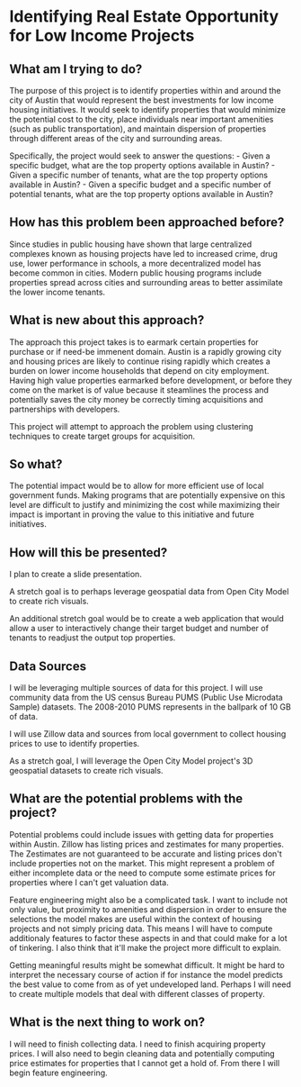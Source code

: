 # Identifying Real Estate Opportunity for Low Income Projects

## What am I trying to do?

The purpose of this project is to identify properties within and around the city of Austin that would represent the best investments for low income housing initiatives. It would seek to identify properties that would minimize the potential cost to the city, place individuals near important amenities (such as public transportation), and maintain dispersion of properties through different areas of the city and surrounding areas.

Specifically, the project would seek to answer the questions: 
    - Given a specific budget, what are the top property options available in Austin?
    - Given a specific number of tenants, what are the top property options available in Austin?
    - Given a specific budget and a specific number of potential tenants, what are the top property options available in Austin?


## How has this problem been approached before?

Since studies in public housing have shown that large centralized complexes known as housing projects have led to increased crime, drug use,
lower performance in schools, a more decentralized model has become common in cities. Modern public housing programs include properties spread across cities and surrounding areas to better assimilate the lower income tenants. 


## What is new about this approach?

The approach this project takes is to earmark certain properties for purchase or if need-be immenent domain. Austin is a rapidly growing city and housing prices are likely to continue rising rapidly which creates a burden on lower income households that depend on city employment. Having high value properties earmarked before development, or before they come on the market is of value because it steamlines the process and potentially saves the city money be correctly timing acquisitions and partnerships with developers. 

This project will attempt to approach the problem using clustering techniques to create target groups for acquisition.


## So what?

The potential impact would be to allow for more efficient use of local government funds. Making programs that are potentially expensive on this level are difficult to justify and minimizing the cost while maximizing their impact is important in proving the value to this initiative and future initiatives.


## How will this be presented?

I plan to create a slide presentation. 

A stretch goal is to perhaps leverage geospatial data from Open City Model to create rich visuals. 

An additional stretch goal would be to create a web application that would allow a user to interactively change their target budget and number of tenants to readjust the output top properties.

## Data Sources

I will be leveraging multiple sources of data for this project. I will use community data from the US census Bureau PUMS (Public Use Microdata Sample) datasets. The 2008-2010 PUMS represents in the ballpark of 10 GB of data. 

I will use Zillow data and sources from local government to collect housing prices to use to identify properties.

As a stretch goal, I will leverage the Open City Model project's 3D geospatial datasets to create rich visuals.


## What are the potential problems with the project?

Potential problems could include issues with getting data for properties within Austin. Zillow has listing prices and zestimates for many properties. The Zestimates are not guaranteed to be accurate and listing prices don't include properties not on the market. This might represent a problem of either incomplete data or the need to compute some estimate prices for properties where I can't get valuation data. 

Feature engineering might also be a complicated task. I want to include not only value, but proximity to amenities and dispersion in order to ensure the selections the model makes are useful within the context of housing projects and not simply pricing data. This means I will have to compute additionaly features to factor these aspects in and that could make for a lot of tinkering. I also think that it'll make the project more difficult to explain.

Getting meaningful results might be somewhat difficult. It might be hard to interpret the necessary course of action if for instance the model predicts the best value to come from as of yet undeveloped land. Perhaps I will need to create multiple models that deal with different classes of property.


## What is the next thing to work on?

I will need to finish collecting data. I need to finish acquiring property prices. I will also need to begin cleaning data and potentially computing price estimates for properties that I cannot get a hold of. From there I will begin feature engineering.